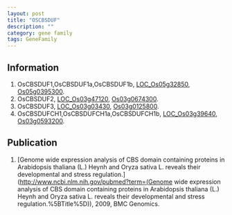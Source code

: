 ```yaml
---
layout: post
title: "OSCBSDUF"
description: ""
category: gene family
tags: GeneFamily
---
```


## Information
1. OsCBSDUF1,OsCBSDUF1a,OsCBSDUF1b, [LOC_Os05g32850](http://rice.plantbiology.msu.edu/cgi-bin/ORF_infopage.cgi?orf=LOC_Os05g32850), [Os05g0395300](http://rapdb.dna.affrc.go.jp/viewer/gbrowse_details/irgsp1?name=Os05g0395300).
2. OsCBSDUF2, [LOC_Os03g47120](http://rice.plantbiology.msu.edu/cgi-bin/ORF_infopage.cgi?orf=LOC_Os03g47120), [Os03g0674300](http://rapdb.dna.affrc.go.jp/viewer/gbrowse_details/irgsp1?name=Os03g0674300).
3. OsCBSDUF3, [LOC_Os03g03430](http://rice.plantbiology.msu.edu/cgi-bin/ORF_infopage.cgi?orf=LOC_Os03g03430), [Os03g0125800](http://rapdb.dna.affrc.go.jp/viewer/gbrowse_details/irgsp1?name=Os03g0125800).
4. OsCBSDUFCH1,OsCBSDUFCH1a,OsCBSDUFCH1b, [LOC_Os03g39640](http://rice.plantbiology.msu.edu/cgi-bin/ORF_infopage.cgi?orf=LOC_Os03g39640), [Os03g0593200](http://rapdb.dna.affrc.go.jp/viewer/gbrowse_details/irgsp1?name=Os03g0593200).

## Publication
1. [Genome wide expression analysis of CBS domain containing proteins in Arabidopsis thaliana (L.) Heynh and Oryza sativa L. reveals their developmental and stress regulation.](http://www.ncbi.nlm.nih.gov/pubmed?term=(Genome wide expression analysis of CBS domain containing proteins in Arabidopsis thaliana (L.) Heynh and Oryza sativa L. reveals their developmental and stress regulation.%5BTitle%5D)), 2009, BMC Genomics.


